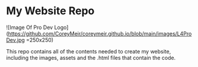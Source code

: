 # My Website Repo
![Image Of Pro Dev Logo](https://github.com/CoreyMeir/coreymeir.github.io/blob/main/images/L4ProDev.jpg =250x250)

This repo contains all of the contents needed to create my website, including the images, assets and the .html files that contain the code.
